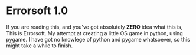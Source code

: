 
# Errorsoft 1.0

If you are reading this, and you've got absolutely **ZERO** idea what this is,
This is Errorsoft. My attempt at creating a little OS game in python, using pygame.
I have got no knowlege of python and pygame whatsoever, so this might take a while to finish.